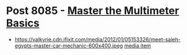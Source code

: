 # Post 8085 - [Master the Multimeter Basics](https://www.ifixit.com/News/8085/multimeter-basics)

- https://valkyrie.cdn.ifixit.com/media/2012/01/05153326/meet-saleh-egypts-master-car-mechanic-600x400.jpeg [media item](media-28414.md)